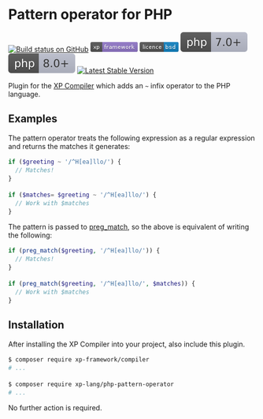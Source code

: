 Pattern operator for PHP
========================

[![Build status on GitHub](https://github.com/xp-lang/php-pattern-operator/workflows/Tests/badge.svg)](https://github.com/xp-lang/php-pattern-operator/actions)
[![XP Framework Module](https://raw.githubusercontent.com/xp-framework/web/master/static/xp-framework-badge.png)](https://github.com/xp-framework/core)
[![BSD Licence](https://raw.githubusercontent.com/xp-framework/web/master/static/licence-bsd.png)](https://github.com/xp-framework/core/blob/master/LICENCE.md)
[![Requires PHP 7.0+](https://raw.githubusercontent.com/xp-framework/web/master/static/php-7_0plus.svg)](http://php.net/)
[![Supports PHP 8.0+](https://raw.githubusercontent.com/xp-framework/web/master/static/php-8_0plus.svg)](http://php.net/)
[![Latest Stable Version](https://poser.pugx.org/xp-lang/php-pattern-operator/version.png)](https://packagpatternt.org/packages/xp-lang/php-pattern-operator)

Plugin for the [XP Compiler](https://github.com/xp-framework/compiler/) which adds an `~` infix operator to the PHP language.

Examples
--------
The pattern operator treats the following expression as a regular expression and returns the matches it generates:

```php
if ($greeting ~ '/^H[ea]llo/') {
  // Matches!
}

if ($matches= $greeting ~ '/^H[ea]llo/') {
  // Work with $matches
}
```

The pattern is passed to [preg_match](https://www.php.net/preg_match), so the above is equivalent of writing the following:

```php
if (preg_match($greeting, '/^H[ea]llo/')) {
  // Matches!
}

if (preg_match($greeting, '/^H[ea]llo/', $matches)) {
  // Work with $matches
}
```

Installation
------------
After installing the XP Compiler into your project, also include this plugin.

```bash
$ composer require xp-framework/compiler
# ...

$ composer require xp-lang/php-pattern-operator
# ...
```

No further action is required.
